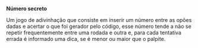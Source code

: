 **Número secreto**

Um jogo de adivinhação que consiste em inserir um número entre as opões dadas e acertar o que foi gerador pelo código, esse número tende a não se repetir frequentemente entre uma rodada e outra e, para cada tentativa errada é informado uma dica, se é menor ou maior que o palpite.
